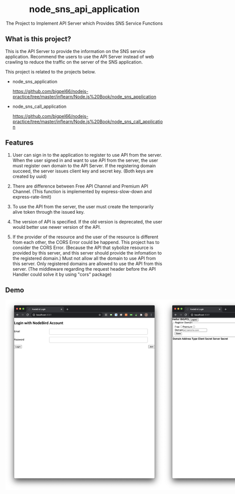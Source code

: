 <h1 align="center">node_sns_api_application</h1>
<div align="center">
    The Project to Implement API Server which Provides SNS Service Functions
</div>

## What is this project?

This is the API Server to provide the information on the SNS service application. Recommend the users to use the API Server instead of web crawling to reduce the traffic on the server of the SNS application.

This project is related to the projects below.

-   node_sns_application

    https://github.com/bigpel66/nodejs-practice/tree/master/inflearn/Node.js%20Book/node_sns_application

-   node_sns_call_application

    https://github.com/bigpel66/nodejs-practice/tree/master/inflearn/Node.js%20Book/node_sns_call_application

## Features

1. User can sign in to the application to register to use API from the server. When the user signed in and want to use API from the server, the user must register own domain to the API Server. If the registering domain succeed, the server issues client key and secret key. (Both keys are created by uuid)

2. There are difference between Free API Channel and Premium API Channel. (This function is implemented by express-slow-down and express-rate-limit)

3. To use the API from the server, the user must create the temporarily alive token through the issued key.

4. The version of API is specified. If the old version is deprecated, the user would better use newer version of the API.

5. If the provider of the resource and the user of the resource is different from each other, the CORS Error could be happend. This project has to consider the CORS Error. (Because the API that sybolize resource is provided by this server, and this server should provide the infomation to the registered domain.) Must not allow all the domain to use API from this server. Only registered domains are allowed to use the API from this server. (The middleware regarding the request header before the API Handler could solve it by using "cors" package)

## Demo

<div style="display:flex" align="center">
    <img src="images/1.png" alt="1" width="600">
    <img src="images/2.png" alt="2" width="600">
</div>
